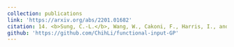 ```yaml
---
collection: publications
link: 'https://arxiv.org/abs/2201.01682'
citation: 14. <b>Sung, C.-L.</b>, Wang, W., Cakoni, F., Harris, I., and Hung, Y. (2022+). Functional-input Gaussian processes with applications to inverse scattering problems, under revision.
github: 'https://github.com/ChihLi/functional-input-GP'
---
```

